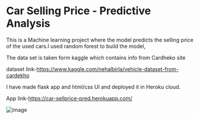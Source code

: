 # Car Selling Price - Predictive Analysis

This is a Machine learning project where the model predicts the selling price of the used cars.I used random forest to build the model,

The data set is taken form kaggle which contains info from Cardheko site

dataset link-https://www.kaggle.com/nehalbirla/vehicle-dataset-from-cardekho

I have made flask app and html/css UI and deployed it in Heroku cloud.

App link-https://car-sellprice-pred.herokuapp.com/

![image](https://user-images.githubusercontent.com/62827309/91663815-da1fbc00-eb08-11ea-94cb-72da426639a7.png)

